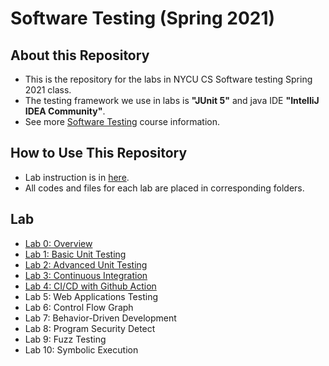# Software Testing (Spring 2021)

## About this Repository
* This is the repository for the labs in NYCU CS Software testing Spring 2021 class.
* The testing framework we use in labs is **"JUnit 5"** and java IDE **"IntelliJ IDEA Community"**.
* See more [Software Testing](https://timetable.nycu.edu.tw/?r=main/crsoutline&Acy=109&Sem=2&CrsNo=5259) course information.
## How to Use This Repository
* Lab instruction is in [here](https://github.com/iasthc/NYCU-Software-Testing-2021).
* All codes and files for each lab are placed in corresponding folders.

## Lab
* [Lab 0: Overview](https://docs.google.com/presentation/d/1WVK-TsvQ5f8olP7W1IuccaMFKDHiN1K8RDgCsA_h_Iw/edit#slide=id.gc30df76373_2_0) 
* [Lab 1: Basic Unit Testing](https://docs.google.com/presentation/d/1q7dzQnb7pkvxZAGmf5MuNIDczFPW8bG-9UiUj-2PyyQ/edit) 
* [Lab 2: Advanced Unit Testing](https://docs.google.com/presentation/d/1r1nXqYkO_PfUxu9YHVjSdmoTndUk-EVPsQRAMWvVIBg/edit)
* [Lab 3: Continuous Integration](https://docs.google.com/presentation/d/1nCeM_v2-DiYGjK8sqL4o4LhdaGvAY-AaUDhDTkLGoT8/edit) 
* [Lab 4: CI/CD with Github Action](https://drive.google.com/file/d/1PAZYSFuAbSUWNs3LDwnZgm5eDWj9p8Vt/view)
* Lab 5: Web Applications Testing
* Lab 6: Control Flow Graph
* Lab 7: Behavior-Driven Development
* Lab 8: Program Security Detect 
* Lab 9: Fuzz Testing 
* Lab 10: Symbolic Execution 
